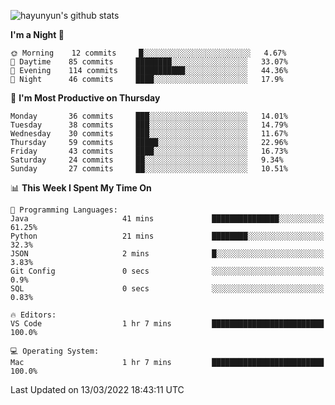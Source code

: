 
![hayunyun's github stats](https://github-readme-stats.vercel.app/api?username=hayunyun&show_icons=true)


<!--START_SECTION:waka-->
**I'm a Night 🦉** 

```text
🌞 Morning    12 commits     █░░░░░░░░░░░░░░░░░░░░░░░░   4.67% 
🌆 Daytime    85 commits     ████████░░░░░░░░░░░░░░░░░   33.07% 
🌃 Evening    114 commits    ███████████░░░░░░░░░░░░░░   44.36% 
🌙 Night      46 commits     ████░░░░░░░░░░░░░░░░░░░░░   17.9%

```
📅 **I'm Most Productive on Thursday** 

```text
Monday       36 commits     ███░░░░░░░░░░░░░░░░░░░░░░   14.01% 
Tuesday      38 commits     ███░░░░░░░░░░░░░░░░░░░░░░   14.79% 
Wednesday    30 commits     ███░░░░░░░░░░░░░░░░░░░░░░   11.67% 
Thursday     59 commits     █████░░░░░░░░░░░░░░░░░░░░   22.96% 
Friday       43 commits     ████░░░░░░░░░░░░░░░░░░░░░   16.73% 
Saturday     24 commits     ██░░░░░░░░░░░░░░░░░░░░░░░   9.34% 
Sunday       27 commits     ██░░░░░░░░░░░░░░░░░░░░░░░   10.51%

```


📊 **This Week I Spent My Time On** 

```text
💬 Programming Languages: 
Java                     41 mins             ███████████████░░░░░░░░░░   61.25% 
Python                   21 mins             ████████░░░░░░░░░░░░░░░░░   32.3% 
JSON                     2 mins              █░░░░░░░░░░░░░░░░░░░░░░░░   3.83% 
Git Config               0 secs              ░░░░░░░░░░░░░░░░░░░░░░░░░   0.9% 
SQL                      0 secs              ░░░░░░░░░░░░░░░░░░░░░░░░░   0.83%

🔥 Editors: 
VS Code                  1 hr 7 mins         █████████████████████████   100.0%

💻 Operating System: 
Mac                      1 hr 7 mins         █████████████████████████   100.0%

```


 Last Updated on 13/03/2022 18:43:11 UTC
<!--END_SECTION:waka-->

<!--
**hayunyun/hayunyun** is a ✨ _special_ ✨ repository because its `README.md` (this file) appears on your GitHub profile.

Here are some ideas to get you started:

- 🔭 I’m currently working on ...
- 🌱 I’m currently learning ...
- 👯 I’m looking to collaborate on ...
- 🤔 I’m looking for help with ...
- 💬 Ask me about ...
- 📫 How to reach me: ...
- 😄 Pronouns: ...
- ⚡ Fun fact: ...
-->
